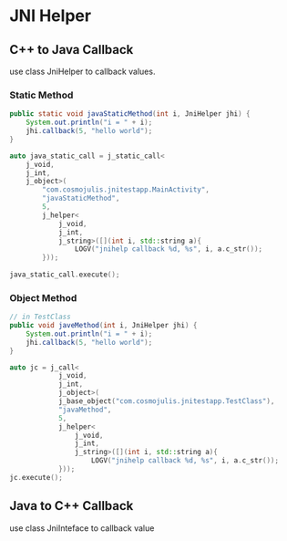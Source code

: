 # JNI Helper 


## C++ to Java Callback

use class JniHelper to callback values.

### Static Method 

```` Java
public static void javaStaticMethod(int i, JniHelper jhi) {
    System.out.println("i = " + i);
    jhi.callback(5, "hello world");
}
````

```` C++
auto java_static_call = j_static_call<
    j_void, 
    j_int, 
    j_object>(
        "com.cosmojulis.jnitestapp.MainActivity", 
        "javaStaticMethod", 
        5, 
        j_helper<
            j_void, 
            j_int, 
            j_string>([](int i, std::string a){
                LOGV("jnihelp callback %d, %s", i, a.c_str());
        }));
    
java_static_call.execute();
````

### Object Method

```` Java
// in TestClass
public void javeMethod(int i, JniHelper jhi) {
    System.out.println("i = " + i);
    jhi.callback(5, "hello world");
}
````

```` C++
auto jc = j_call<
            j_void, 
            j_int, 
            j_object>(
            j_base_object("com.cosmojulis.jnitestapp.TestClass"), 
            "javaMethod", 
            5, 
            j_helper<
                j_void, 
                j_int, 
                j_string>([](int i, std::string a){
                    LOGV("jnihelp callback %d, %s", i, a.c_str());
            }));
jc.execute();
````

## Java to C++ Callback

use class JniInteface to callback value




